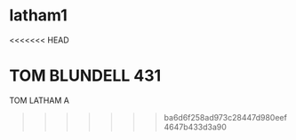 # latham1
<<<<<<< HEAD



TOM BLUNDELL 431
=======
TOM LATHAM A
>>>>>>> ba6d6f258ad973c28447d980eef4647b433d3a90
